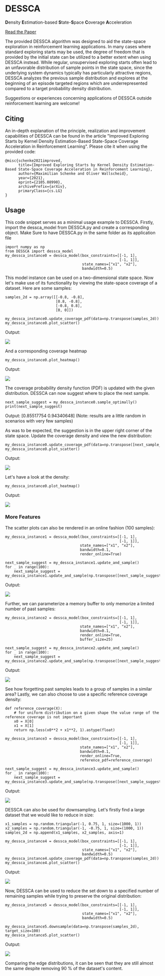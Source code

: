 # DESSCA
**D**ensity **E**stimation-based **S**tate-**S**pace **C**overage **A**cceleration

[Read the Paper](https://arxiv.org/abs/2105.08990?utm_source=feedburner&utm_medium=feed&utm_campaign=Feed%3A+arxiv%2FQSXk+%28ExcitingAds%21+cs+updates+on+arXiv.org%29)

The provided DESSCA algorithm was designed to aid the state-space exploration in reinforcement learning applications.
In many cases where standard exploring starts may be used, 
the degree of freedom that is provided by the initial state can be utilized to a better extent when using DESSCA instead.
While regular, unsupervised exploring starts often lead to an unfavorable distribution of sample points in the state space, since the underlying system dynamics typically has particularly attractive regions, DESSCA analyzes the previous sample distribution and explores at the beginning of an episode targeted regions which are underrepresented compared to a target probability density distribution.

Suggestions or experiences concerning applications of DESSCA outside reinforcement learning are welcome!

## Citing
An in-depth explanation of the principle, realization and improvement capabilities of DESSCA can be found in the article 
"Improved Exploring Starts by Kernel Density Estimation-Based State-Space Coverage Acceleration in Reinforcement Learning".
Please cite it when using the provided code:

```
@misc{schenke2021improved,
      title={Improved Exploring Starts by Kernel Density Estimation-Based State-Space Coverage Acceleration in Reinforcement Learning}, 
      author={Maximilian Schenke and Oliver Wallscheid},
      year={2021},
      eprint={2105.08990},
      archivePrefix={arXiv},
      primaryClass={cs.LG}
}
```

## Usage

This code snippet serves as a minimal usage example to DESSCA.
Firstly, import the dessca_model from DESSCA.py and create a corresponding object.
Make Sure to have DESSCA.py in the same folder as its application file

```
import numpy as np
from DESSCA import dessca_model
my_dessca_instance0 = dessca_model(box_constraints=[[-1, 1],
                                                    [-1, 1]],
                                   state_names=["x1", "x2"],
                                   bandwidth=0.5)
```

This model instance can be used on a two-dimensional state space.
Now let's make use of its functionality by viewing the state-space coverage of a dataset.
Here are some samples:

```
samples_2d = np.array([[-0.8, -0.8],
                       [0.8, -0.8],
                       [-0.8, 0.8],
                       [0, 0]])

my_dessca_instance0.update_coverage_pdf(data=np.transpose(samples_2d))
my_dessca_instance0.plot_scatter()
```

Output:

![](Figures/Scatter0.png)

And a corresponding coverage heatmap


```
my_dessca_instance0.plot_heatmap()
```

Output:

![](Figures/Heatmap0.png)

The coverage probability density function (PDF) is updated with the given distribution.
DESSCA can now suggest where to place the next sample.

```
next_sample_suggest = my_dessca_instance0.sample_optimally()
print(next_sample_suggest)
```

Output:
[0.85517754 0.94340648]
(Note: results are a little random in scenarios with very few samples)

As was to be expected, the suggestion is in the upper right corner of the state space.
Update the coverage density and view the new distribution:

```
my_dessca_instance0.update_coverage_pdf(data=np.transpose([next_sample_suggest]))
my_dessca_instance0.plot_scatter()
```

Output:

![](Figures/Scatter1.png)

Let's have a look at the density:

```
my_dessca_instance0.plot_heatmap()
```

Output:

![](Figures/Heatmap1.png)

### More Features
The scatter plots can also be rendered in an online fashion (100 samples):
```
my_dessca_instance1 = dessca_model(box_constraints=[[-1, 1],
                                                    [-1, 1]],
                                  state_names=["x1", "x2"],
                                  bandwidth=0.1,
                                  render_online=True)

next_sample_suggest = my_dessca_instance1.update_and_sample()
for _ in range(100):
    next_sample_suggest = my_dessca_instance1.update_and_sample(np.transpose([next_sample_suggest]))
```

Output:

![](Figures/DESSCA_default.gif)

Further, we can parameterize a memory buffer to only memorize a limited number of past samples:

```
my_dessca_instance2 = dessca_model(box_constraints=[[-1, 1],
                                                    [-1, 1]],
                                  state_names=["x1", "x2"],
                                  bandwidth=0.1,
                                  render_online=True,
                                  buffer_size=25)

next_sample_suggest = my_dessca_instance2.update_and_sample()
for _ in range(100):
    next_sample_suggest = my_dessca_instance2.update_and_sample(np.transpose([next_sample_suggest]))
```

Output:

![](Figures/DESSCA_buffer.gif)

See how forgetting past samples leads to a group of samples in a similar area?
Lastly, we can also choose to use a specific reference coverage density:

```
def reference_coverage(X):
    # for uniform distribution on a given shape the value range of the reference coverage is not important
    x0 = X[0]
    x1 = X[1]
    return np.less(x0**2 + x1**2, 1).astype(float)

my_dessca_instance3 = dessca_model(box_constraints=[[-1, 1],
                                                    [-1, 1]],
                                  state_names=["x1", "x2"],
                                  bandwidth=0.1,
                                  render_online=True,
                                  reference_pdf=reference_coverage)

next_sample_suggest = my_dessca_instance3.update_and_sample()
for _ in range(100):
    next_sample_suggest = my_dessca_instance3.update_and_sample(np.transpose([next_sample_suggest]))
```

Output:

![](Figures/DESSCA_reference.gif)

DESSCA can also be used for downsampling. Let's firstly find a large dataset that we would like to reduce in size:

```
x1_samples = np.random.triangular(-1, 0.75, 1, size=(1000, 1))
x2_samples = np.random.triangular(-1, -0.75, 1, size=(1000, 1))
samples_2d = np.append(x1_samples, x2_samples, axis=1)

my_dessca_instance4 = dessca_model(box_constraints=[[-1, 1],
                                                    [-1, 1]],
                                   state_names=["x1", "x2"],
                                   bandwidth=0.5)
my_dessca_instance4.update_coverage_pdf(data=np.transpose(samples_2d))
my_dessca_instance4.plot_scatter()
```

Output:

![](Figures/Scatter2.png)

Now, DESSCA can be used to reduce the set down to a specified number of remaining samples while trying to preserve the original distribution:

```
my_dessca_instance5 = dessca_model(box_constraints=[[-1, 1],
                                                    [-1, 1]],
                                   state_names=["x1", "x2"],
                                   bandwidth=0.5)

my_dessca_instance5.downsample(data=np.transpose(samples_2d), target_size=100)
my_dessca_instance5.plot_scatter()
```

Output:

![](Figures/Scatter3.png)

Comparing the edge distributions, it can be seen that they are still almost the same despite removing 90 % of the dataset's content.
